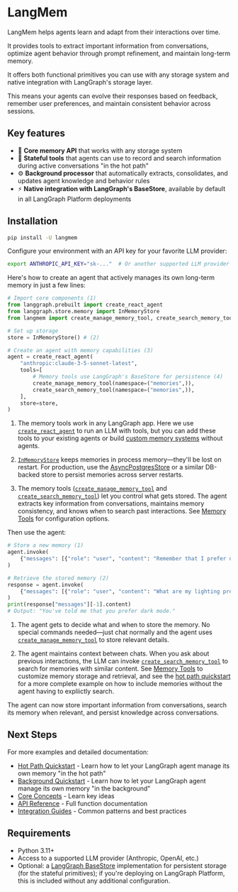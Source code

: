 # LangMem

LangMem helps agents learn and adapt from their interactions over time.

It provides tools to extract important information from conversations, optimize agent behavior through prompt refinement, and maintain long-term memory.

It offers both functional primitives you can use with any storage system and native integration with LangGraph's storage layer.

This means your agents can evolve their responses based on feedback, remember user preferences, and maintain consistent behavior across sessions.

## Key features

- 🧩 **Core memory API** that works with any storage system
- 🧠 **Stateful tools** that agents can use to record and search information during active conversations "in the hot path"
- ⚙️ **Background processor** that automatically extracts, consolidates, and updates agent knowledge and behavior rules
- ⚡ **Native integration with LangGraph's BaseStore**, available by default in all LangGraph Platform deployments

## Installation

```bash
pip install -U langmem
```

Configure your environment with an API key for your favorite LLM provider:

```bash
export ANTHROPIC_API_KEY="sk-..."  # Or another supported LLM provider
```

Here's how to create an agent that actively manages its own long-term memory in just a few lines:

```python
# Import core components (1)
from langgraph.prebuilt import create_react_agent
from langgraph.store.memory import InMemoryStore
from langmem import create_manage_memory_tool, create_search_memory_tool

# Set up storage
store = InMemoryStore() # (2)

# Create an agent with memory capabilities (3)
agent = create_react_agent(
    "anthropic:claude-3-5-sonnet-latest",
    tools=[
        # Memory tools use LangGraph's BaseStore for persistence (4)
        create_manage_memory_tool(namespace=("memories",)),
        create_search_memory_tool(namespace=("memories",)),
    ],
    store=store,
)
```

1. The memory tools work in any LangGraph app. Here we use [`create_react_agent`](https://langchain-ai.github.io/langgraph/reference/prebuilt/#langgraph.prebuilt.create_react_agent) to run an LLM with tools, but you can add these tools to your existing agents or build [custom memory systems](concepts/conceptual_guide.md#functional-core) without agents.

2. [`InMemoryStore`](https://langchain-ai.github.io/langgraph/reference/store/#langgraph.store.memory.InMemoryStore) keeps memories in process memory—they'll be lost on restart. For production, use the [AsyncPostgresStore](https://langchain-ai.github.io/langgraph/reference/store/#langgraph.store.postgres.AsyncPostgresStore) or a similar DB-backed store to persist memories across server restarts.

3. The memory tools ([`create_manage_memory_tool`](reference/tools.md#langmem.create_manage_memory_tool) and [`create_search_memory_tool`](reference/tools.md#langmem.create_search_memory_tool)) let you control what gets stored. The agent extracts key information from conversations, maintains memory consistency, and knows when to search past interactions. See [Memory Tools](guides/memory_tools.md) for configuration options.

Then use the agent:

```python
# Store a new memory (1)
agent.invoke(
    {"messages": [{"role": "user", "content": "Remember that I prefer dark mode."}]}
)

# Retrieve the stored memory (2)
response = agent.invoke(
    {"messages": [{"role": "user", "content": "What are my lighting preferences?"}]}
)
print(response["messages"][-1].content)
# Output: "You've told me that you prefer dark mode."
```

1. The agent gets to decide what and when to store the memory. No special commands needed—just chat normally and the agent uses [`create_manage_memory_tool`](reference/tools.md#langmem.create_manage_memory_tool) to store relevant details.

2. The agent maintains context between chats. When you ask about previous interactions, the LLM can invoke [`create_search_memory_tool`](reference/tools.md#langmem.create_search_memory_tool) to search for memories with similar content. See [Memory Tools](guides/memory_tools.md) to customize memory storage and retrieval, and see the [hot path quickstart](hot_path_quickstart.md) for a more complete example on how to include memories without the agent having to expliictly search.

The agent can now store important information from conversations, search its memory when relevant, and persist knowledge across conversations.

## Next Steps

For more examples and detailed documentation:

- [Hot Path Quickstart](hot_path_quickstart.md) - Learn how to let your LangGraph agent manage its own memory "in the hot path"
- [Background Quickstart](background_quickstart.md) - Learn how to let your LangGraph agent manage its own memory "in the background"
- [Core Concepts](concepts/conceptual_guide.md#memory-in-llm-applications) - Learn key ideas
- [API Reference](reference/index.md) - Full function documentation
- [Integration Guides](guides/memory_tools.md) - Common patterns and best practices

## Requirements

- Python 3.11+
- Access to a supported LLM provider (Anthropic, OpenAI, etc.)
- Optional: a [LangGraph BaseStore](https://langchain-ai.github.io/langgraph/reference/store/#langgraph.store.base.BaseStore) implementation for persistent storage (for the stateful primitives); if you're deploying on LangGraph Platform, this is included without any additional configuration.
